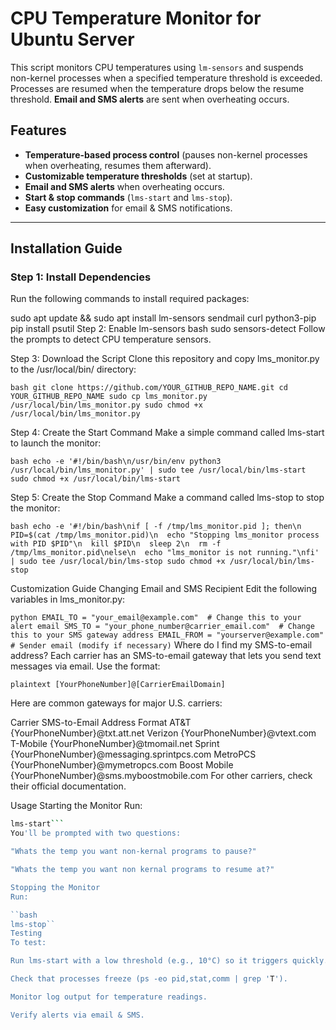 # **CPU Temperature Monitor for Ubuntu Server**
This script monitors CPU temperatures using `lm-sensors` and suspends non-kernel processes when a specified temperature threshold is exceeded. Processes are resumed when the temperature drops below the resume threshold. **Email and SMS alerts** are sent when overheating occurs.

## **Features**
- **Temperature-based process control** (pauses non-kernel processes when overheating, resumes them afterward).
- **Customizable temperature thresholds** (set at startup).
- **Email and SMS alerts** when overheating occurs.
- **Start & stop commands** (`lms-start` and `lms-stop`).
- **Easy customization** for email & SMS notifications.

---

## **Installation Guide**

### **Step 1: Install Dependencies**
Run the following commands to install required packages:


sudo apt update && sudo apt install lm-sensors sendmail curl python3-pip
pip install psutil
Step 2: Enable lm-sensors
bash
sudo sensors-detect
Follow the prompts to detect CPU temperature sensors.

Step 3: Download the Script
Clone this repository and copy lms_monitor.py to the /usr/local/bin/ directory:

``bash
git clone https://github.com/YOUR_GITHUB_REPO_NAME.git
cd YOUR_GITHUB_REPO_NAME
sudo cp lms_monitor.py /usr/local/bin/lms_monitor.py
sudo chmod +x /usr/local/bin/lms_monitor.py``


Step 4: Create the Start Command
Make a simple command called lms-start to launch the monitor:

``bash
echo -e '#!/bin/bash\n/usr/bin/env python3 /usr/local/bin/lms_monitor.py' | sudo tee /usr/local/bin/lms-start
sudo chmod +x /usr/local/bin/lms-start``


Step 5: Create the Stop Command
Make a command called lms-stop to stop the monitor:

``bash
echo -e '#!/bin/bash\nif [ -f /tmp/lms_monitor.pid ]; then\n  PID=$(cat /tmp/lms_monitor.pid)\n  echo "Stopping lms_monitor process with PID $PID"\n  kill $PID\n  sleep 2\n  rm -f /tmp/lms_monitor.pid\nelse\n  echo "lms_monitor is not running."\nfi' | sudo tee /usr/local/bin/lms-stop
sudo chmod +x /usr/local/bin/lms-stop``


Customization Guide
Changing Email and SMS Recipient
Edit the following variables in lms_monitor.py:

``python
EMAIL_TO = "your_email@example.com"  # Change this to your alert email
SMS_TO = "your_phone_number@carrier_email.com"  # Change this to your SMS gateway address
EMAIL_FROM = "yourserver@example.com"  # Sender email (modify if necessary)``
Where do I find my SMS-to-email address? Each carrier has an SMS-to-email gateway that lets you send text messages via email. Use the format:


``plaintext
[YourPhoneNumber]@[CarrierEmailDomain]``


Here are common gateways for major U.S. carriers:

Carrier	SMS-to-Email Address Format
AT&T	{YourPhoneNumber}@txt.att.net
Verizon	{YourPhoneNumber}@vtext.com
T-Mobile	{YourPhoneNumber}@tmomail.net
Sprint	{YourPhoneNumber}@messaging.sprintpcs.com
MetroPCS	{YourPhoneNumber}@mymetropcs.com
Boost Mobile	{YourPhoneNumber}@sms.myboostmobile.com
For other carriers, check their official documentation.

Usage
Starting the Monitor
Run:

```bash
lms-start```
You'll be prompted with two questions:

"Whats the temp you want non-kernal programs to pause?"

"Whats the temp you want non kernal programs to resume at?"

Stopping the Monitor
Run:

``bash
lms-stop``
Testing
To test:

Run lms-start with a low threshold (e.g., 10°C) so it triggers quickly.

Check that processes freeze (ps -eo pid,stat,comm | grep 'T').

Monitor log output for temperature readings.

Verify alerts via email & SMS.
